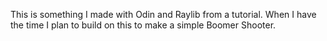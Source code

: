 This is something I made with Odin and Raylib from a tutorial.
When I have the time I plan to build on this to make a simple Boomer Shooter.
